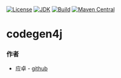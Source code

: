 [![License](http://img.shields.io/badge/License-Apache_2-red.svg?style=flat)](http://www.apache.org/licenses/LICENSE-2.0)
[![JDK](http://img.shields.io/badge/JDK-v8.0-yellow.svg)](http://www.oracle.com/technetwork/java/javase/downloads/index.html)
[![Build](http://img.shields.io/badge/Build-Maven_2-green.svg)](https://maven.apache.org/)
[![Maven Central](https://img.shields.io/maven-central/v/com.github.yingzhuo/codegen4j.svg?label=Maven%20Central)](https://search.maven.org/search?q=g:%22com.github.yingzhuo%22%20AND%20a:%22codegen4j%22)

# codegen4j

### 作者

* 应卓 - [github](https://github.com/yingzhuo)